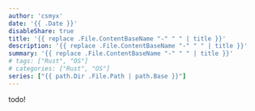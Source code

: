 ```yaml
---
author: 'csmyx'
date: '{{ .Date }}'
disableShare: true
title: '{{ replace .File.ContentBaseName "-" " " | title }}'
description: '{{ replace .File.ContentBaseName "-" " " | title }}'
summary: '{{ replace .File.ContentBaseName "-" " " | title }}'
# tags: ["Rust", "OS"]
# categories: ["Rust", "OS"]
series: ["{{ path.Dir .File.Path | path.Base }}"]
---
```

todo!